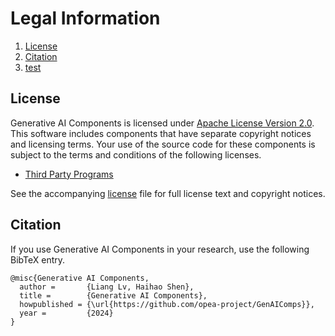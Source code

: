 # Legal Information

1. [License](#license)
2. [Citation](#citation)
3. [test](#test)

## License

Generative AI Components is licensed under [Apache License Version 2.0](http://www.apache.org/licenses/LICENSE-2.0).
This software includes components that have separate copyright notices and licensing terms.
Your use of the source code for these components is subject to the terms and conditions of the following licenses.

- [Third Party Programs](/third-party-programs.txt)

See the accompanying [license](/LICENSE) file for full license text and copyright notices.

## Citation

If you use Generative AI Components in your research, use the following BibTeX entry.

```
@misc{Generative AI Components,
  author =       {Liang Lv, Haihao Shen},
  title =        {Generative AI Components},
  howpublished = {\url{https://github.com/opea-project/GenAIComps}},
  year =         {2024}
}
```
